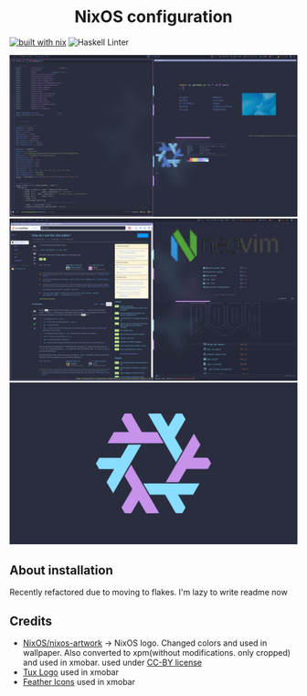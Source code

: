 
<h1 align="center">
NixOS configuration
</h1>

[![built with nix](https://builtwithnix.org/badge.svg)](https://builtwithnix.org)
![Haskell Linter](https://github.com/btwiusegentoo/nixconfig/workflows/Haskell%20Linter/badge.svg)

![screenshot1](/pictures/screenshot1.png)
![screenshot2](/pictures/screenshot2.png)
![wallpaper](/pictures/wallpaper1.png)


## About installation
Recently refactored due to moving to flakes. I'm lazy to write readme now

## Credits

- [NixOS/nixos-artwork](https://github.com/NixOS/nixos-artwork/tree/master/logo) -> NixOS logo. Changed colors and used in wallpaper. Also converted to xpm(without modifications. only cropped) and used in xmobar. used under [CC-BY license](https://creativecommons.org/licenses/by/4.0/)
- [Tux Logo](https://commons.wikimedia.org/wiki/File:NewTux.svg) used in xmobar
- [Feather Icons](https://github.com/feathericons/feather) used in xmobar
